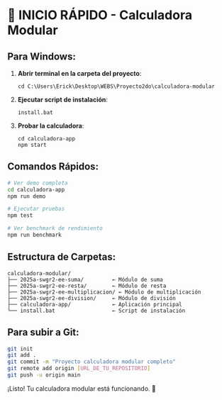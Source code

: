 # 🚀 INICIO RÁPIDO - Calculadora Modular

## Para Windows:

1. **Abrir terminal en la carpeta del proyecto**:
   ```
   cd C:\Users\Erick\Desktop\WEBS\Proyecto2do\calculadora-modular
   ```

2. **Ejecutar script de instalación**:
   ```
   install.bat
   ```

3. **Probar la calculadora**:
   ```
   cd calculadora-app
   npm start
   ```

## Comandos Rápidos:

```bash
# Ver demo completa
cd calculadora-app
npm run demo

# Ejecutar pruebas
npm test

# Ver benchmark de rendimiento
npm run benchmark
```

## Estructura de Carpetas:
```
calculadora-modular/
├── 2025a-swgr2-ee-suma/         ← Módulo de suma
├── 2025a-swgr2-ee-resta/        ← Módulo de resta
├── 2025a-swgr2-ee-multiplicacion/ ← Módulo de multiplicación
├── 2025a-swgr2-ee-division/     ← Módulo de división
├── calculadora-app/             ← Aplicación principal
└── install.bat                  ← Script de instalación
```

## Para subir a Git:

```bash
git init
git add .
git commit -m "Proyecto calculadora modular completo"
git remote add origin [URL_DE_TU_REPOSITORIO]
git push -u origin main
```

¡Listo! Tu calculadora modular está funcionando. 🎉
